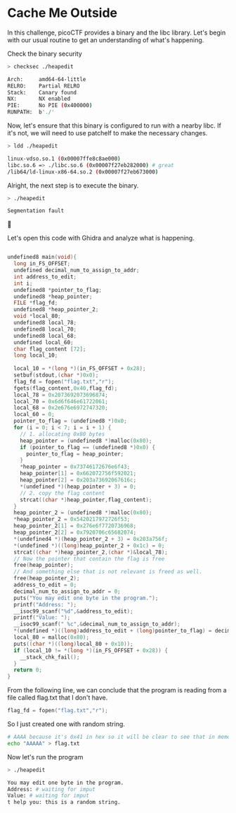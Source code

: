 # Cache Me Outside
In this challenge, picoCTF provides a binary and the libc library. Let's begin with our usual routine to get an understanding of what's happening.

Check the binary security 
```bash
> checksec ./heapedit

Arch:     amd64-64-little
RELRO:    Partial RELRO
Stack:    Canary found
NX:       NX enabled
PIE:      No PIE (0x400000)
RUNPATH:  b'./'
```
Now, let's ensure that this binary is configured to run with a nearby libc. If it's not, we will need to use patchelf to make the necessary changes.

```bash
> ldd ./heapedit 

linux-vdso.so.1 (0x00007ffe8c8ae000)
libc.so.6 => ./libc.so.6 (0x00007f27eb282000) # great
/lib64/ld-linux-x86-64.so.2 (0x00007f27eb673000)
```

Alright, the next step is to execute the binary.
```bash
> ./heapedit

Segmentation fault
```
:slightly_frowning_face:	

Let's open this code with Ghidra and analyze what is happening.

```C

undefined8 main(void){
  long in_FS_OFFSET;
  undefined decimal_num_to_assign_to_addr;
  int address_to_edit;
  int i;
  undefined8 *pointer_to_flag;
  undefined8 *heap_pointer;
  FILE *flag_fd;
  undefined8 *heap_pointer_2;
  void *local_80;
  undefined8 local_78;
  undefined8 local_70;
  undefined8 local_68;
  undefined local_60;
  char flag_content [72];
  long local_10;
  
  local_10 = *(long *)(in_FS_OFFSET + 0x28);
  setbuf(stdout,(char *)0x0);
  flag_fd = fopen("flag.txt","r");
  fgets(flag_content,0x40,flag_fd);
  local_78 = 0x2073692073696874;
  local_70 = 0x6d6f646e61722061;
  local_68 = 0x2e676e6972747320;
  local_60 = 0;
  pointer_to_flag = (undefined8 *)0x0;
  for (i = 0; i < 7; i = i + 1) {
    // 1. allocating 0x80 bytes
    heap_pointer = (undefined8 *)malloc(0x80);
    if (pointer_to_flag == (undefined8 *)0x0) {
      pointer_to_flag = heap_pointer;
    }
    *heap_pointer = 0x73746172676e6f43;
    heap_pointer[1] = 0x662072756f592021;
    heap_pointer[2] = 0x203a73692067616c;
    *(undefined *)(heap_pointer + 3) = 0;
    // 2. copy the flag content
    strcat((char *)heap_pointer,flag_content); 
  }
  heap_pointer_2 = (undefined8 *)malloc(0x80);
  *heap_pointer_2 = 0x5420217972726f53;
  heap_pointer_2[1] = 0x276e6f7720736968;
  heap_pointer_2[2] = 0x7920706c65682074;
  *(undefined4 *)(heap_pointer_2 + 3) = 0x203a756f;
  *(undefined *)((long)heap_pointer_2 + 0x1c) = 0;
  strcat((char *)heap_pointer_2,(char *)&local_78);
  // Now the pointer that contain the flag is free
  free(heap_pointer);
  // And something else that is not relevant is freed as well.
  free(heap_pointer_2);
  address_to_edit = 0;
  decimal_num_to_assign_to_addr = 0;
  puts("You may edit one byte in the program.");
  printf("Address: ");
  __isoc99_scanf("%d",&address_to_edit);
  printf("Value: ");
  __isoc99_scanf(" %c",&decimal_num_to_assign_to_addr);
  *(undefined *)((long)address_to_edit + (long)pointer_to_flag) = decimal_num_to_assign_to_addr;
  local_80 = malloc(0x80);
  puts((char *)((long)local_80 + 0x10));
  if (local_10 != *(long *)(in_FS_OFFSET + 0x28)) {
    __stack_chk_fail();
  }
  return 0;
}
```

From the following line, we can conclude that the program is reading from a file called flag.txt that I don't have. 
```C
flag_fd = fopen("flag.txt","r");
```
So I just created one with random string.
```bash
# AAAA because it's 0x41 in hex so it will be clear to see that in memory.
echo "AAAAA" > flag.txt
```
Now let's run the program
```bash
> ./heapedit

You may edit one byte in the program.
Address: # waiting for imput
Value: # waiting for imput
t help you: this is a random string.
```

